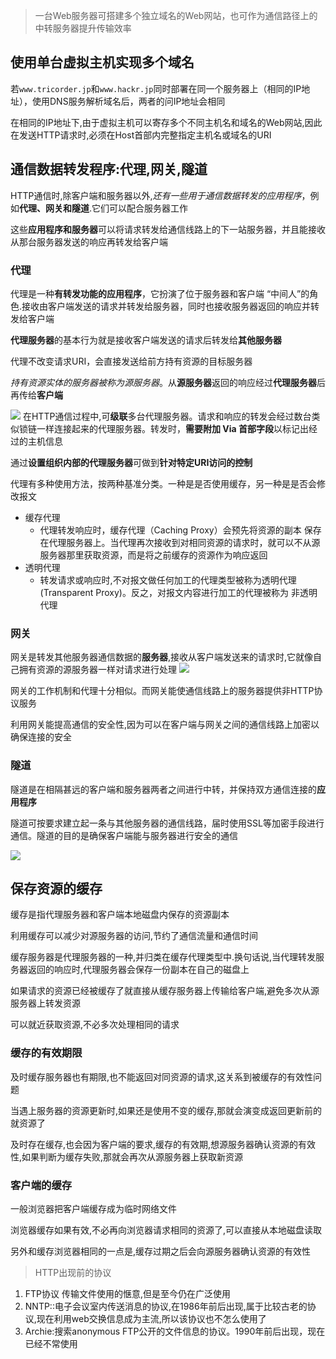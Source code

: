 >一台Web服务器可搭建多个独立域名的Web网站，也可作为通信路径上的中转服务器提升传输效率

## 使用单台虚拟主机实现多个域名

若`www.tricorder.jp`和`www.hackr.jp`同时部署在同一个服务器上（相同的IP地址），使用DNS服务解析域名后，两者的问IP地址会相同

在相同的IP地址下,由于虚拟主机可以寄存多个不同主机名和域名的Web网站,因此在发送HTTP请求时,必须在Host首部内完整指定主机名或域名的URI

## 通信数据转发程序:代理,网关,隧道

HTTP通信时,除客户端和服务器以外,*还有一些用于通信数据转发的应用程序*，例如**代理、网关和隧道**.它们可以配合服务器工作

这些**应用程序和服务器**可以将请求转发给通信线路上的下一站服务器，并且能接收从那台服务器发送的响应再转发给客户端

### 代理

代理是一种**有转发功能的应用程序**，它扮演了位于服务器和客户端 “中间人”的角色.接收由客户端发送的请求并转发给服务器，同时也接收服务器返回的响应并转发给客户端

**代理服务器**的基本行为就是接收客户端发送的请求后转发给**其他服务器**

代理不改变请求URI，会直接发送给前方持有资源的目标服务器

*持有资源实体的服务器被称为源服务器*。从**源服务器**返回的响应经过**代理服务器**后再传给**客户端**


![](HTTP/attachments/Pasted%20image%2020250124111140.png)
在HTTP通信过程中,可**级联**多台代理服务器。请求和响应的转发会经过数台类似锁链一样连接起来的代理服务器。转发时，**需要附加 Via 首部字段**以标记出经过的主机信息

通过**设置组织内部的代理服务器**可做到**针对特定URI访问的控制**

代理有多种使用方法，按两种基准分类。一种是是否使用缓存，另一种是是否会修改报文

- 缓存代理
	- 代理转发响应时，缓存代理（Caching Proxy）会预先将资源的副本 保存在代理服务器上。当代理再次接收到对相同资源的请求时，就可以不从源服务器那里获取资源，而是将之前缓存的资源作为响应返回
- 透明代理
	- 转发请求或响应时,不对报文做任何加工的代理类型被称为透明代理(Transparent Proxy)。反之，对报文内容进行加工的代理被称为 非透明代理

### 网关

网关是转发其他服务器通信数据的**服务器**,接收从客户端发送来的请求时,它就像自己拥有资源的源服务器一样对请求进行处理
![](HTTP/attachments/Pasted%20image%2020250124112128.png)

网关的工作机制和代理十分相似。而网关能使通信线路上的服务器提供非HTTP协议服务

利用网关能提高通信的安全性,因为可以在客户端与网关之间的通信线路上加密以确保连接的安全

### 隧道

隧道是在相隔甚远的客户端和服务器两者之间进行中转，并保持双方通信连接的**应用程序**

隧道可按要求建立起一条与其他服务器的通信线路，届时使用SSL等加密手段进行通信。隧道的目的是确保客户端能与服务器进行安全的通信

![](HTTP/attachments/Pasted%20image%2020250124112230.png)

## 保存资源的缓存

缓存是指代理服务器和客户端本地磁盘内保存的资源副本

利用缓存可以减少对源服务器的访问,节约了通信流量和通信时间

缓存服务器是代理服务器的一种,并归类在缓存代理类型中.换句话说,当代理转发服务器返回的响应时,代理服务器会保存一份副本在自己的磁盘上

如果请求的资源已经被缓存了就直接从缓存服务器上传输给客户端,避免多次从源服务器上转发资源

可以就近获取资源,不必多次处理相同的请求

### 缓存的有效期限

及时缓存服务器也有期限,也不能返回对同资源的请求,这关系到被缓存的有效性问题

当遇上服务器的资源更新时,如果还是使用不变的缓存,那就会演变成返回更新前的就资源了

及时存在缓存,也会因为客户端的要求,缓存的有效期,想源服务器确认资源的有效性,如果判断为缓存失败,那就会再次从源服务器上获取新资源

### 客户端的缓存

一般浏览器把客户端缓存成为临时网络文件

浏览器缓存如果有效,不必再向浏览器请求相同的资源了,可以直接从本地磁盘读取

另外和缓存浏览器相同的一点是,缓存过期之后会向源服务器确认资源的有效性

>HTTP出现前的协议
1. FTP协议
	传输文件使用的惬意,但是至今仍在广泛使用
2. NNTP::电子会议室内传送消息的协议,在1986年前后出现,属于比较古老的协议,现在利用web交换信息成为主流,所以该协议也不怎么使用了
3. Archie:搜索anonymous FTP公开的文件信息的协议。1990年前后出现，现在已经不常使用

